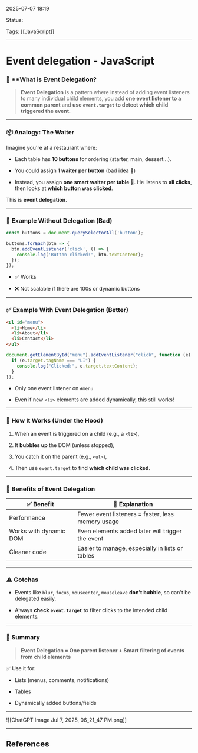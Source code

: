 
2025-07-07 18:19

Status:

Tags: [[JavaScript]]

---
# Event delegation - JavaScript

### 🧠 **What is Event Delegation? 

> **Event Delegation** is a pattern where instead of adding event listeners to many individual child elements, you add **one event listener to a common parent** and **use `event.target` to detect which child triggered the event.**

---

### 📦 Analogy: The Waiter

Imagine you're at a restaurant where:

- Each table has **10 buttons** for ordering (starter, main, dessert...).
    
- You could assign **1 waiter per button** (bad idea 💸)
    
- Instead, you assign **one smart waiter per table** 🧠. He listens to **all clicks**, then looks at **which button was clicked**.
    

This is **event delegation**.

---

### 🧪 **Example Without Delegation (Bad)**

```js
const buttons = document.querySelectorAll('button');

buttons.forEach(btn => {
  btn.addEventListener('click', () => {
    console.log('Button clicked:', btn.textContent);
  });
});
```

- ✅ Works
    
- ❌ Not scalable if there are 100s or dynamic buttons
    

---

### ✅ **Example With Event Delegation (Better)**

```html
<ul id="menu">
  <li>Home</li>
  <li>About</li>
  <li>Contact</li>
</ul>
```

```js
document.getElementById("menu").addEventListener("click", function (e) {
  if (e.target.tagName === "LI") {
    console.log("Clicked:", e.target.textContent);
  }
});
```

- Only one event listener on `#menu`
    
- Even if new `<li>` elements are added dynamically, this still works!
    

---

### 🔄 **How It Works (Under the Hood)**

1. When an event is triggered on a child (e.g., a `<li>`),
    
2. It **bubbles up** the DOM (unless stopped),
    
3. You catch it on the parent (e.g., `<ul>`),
    
4. Then use `event.target` to find **which child was clicked**.
    

---

### 🧠 Benefits of Event Delegation

|✅ Benefit|🧠 Explanation|
|---|---|
|Performance|Fewer event listeners = faster, less memory usage|
|Works with dynamic DOM|Even elements added later will trigger the event|
|Cleaner code|Easier to manage, especially in lists or tables|

---

### ⚠️ Gotchas

- Events like `blur`, `focus`, `mouseenter`, `mouseleave` **don’t bubble**, so can't be delegated easily.
    
- Always **check `event.target`** to filter clicks to the intended child elements.
    

---

### 📌 Summary

> **Event Delegation = One parent listener + Smart filtering of events from child elements**

✅ Use it for:

- Lists (menus, comments, notifications)
    
- Tables
    
- Dynamically added buttons/fields
    

---
![[ChatGPT Image Jul 7, 2025, 06_21_47 PM.png]]


---
## References